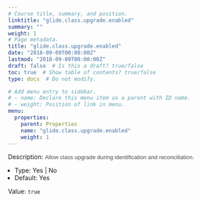 ```yaml
---
# Course title, summary, and position.
linktitle: "glide.class.upgrade.enabled"
summary: ""
weight: 1
# Page metadata.
title: "glide.class.upgrade.enabled"
date: "2018-09-09T00:00:00Z"
lastmod: "2018-09-09T00:00:00Z"
draft: false  # Is this a draft? true/false
toc: true  # Show table of contents? true/false
type: docs  # Do not modify.

# Add menu entry to sidebar.
# - name: Declare this menu item as a parent with ID name.
# - weight: Position of link in menu.
menu:
  properties:
    parent: Properties
    name: "glide.class.upgrade.enabled"
    weight: 1
---
```


Description: <span style = 'font-family: Arial; font-size: 13px; color: #4a4a4a;'>Allow class upgrade during identification and reconciliation.<ul style='margin: 0px; padding-left:15px;'><li>Type: Yes | No</li><li>Default: Yes</li></ul></span>


Value: `true`